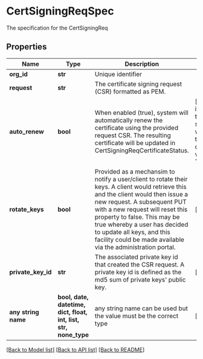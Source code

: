 # CertSigningReqSpec

The specification for the CertSigningReq

## Properties
Name | Type | Description | Notes
------------ | ------------- | ------------- | -------------
**org_id** | **str** | Unique identifier | 
**request** | **str** | The certificate signing request (CSR) formatted as PEM.  | 
**auto_renew** | **bool** | When enabled (true), system will automatically renew the certificate using the provided request CSR.  The resulting certificate will be updated in CertSigningReqCertificateStatus.  | [optional]  if omitted the server will use the default value of True
**rotate_keys** | **bool** | Provided as a mechansim to notify a user/client to rotate their keys. A client would retrieve this and the client would then issue a new request. A subsequent PUT with a new request will reset this property to false. This may be true whereby a user has decided to update all keys, and this facility could be made available via the administration portal.  | [optional] 
**private_key_id** | **str** | The associated private key id that created the CSR request.  A private key id is defined as the md5 sum of private keys&#39; public key.  | [optional] 
**any string name** | **bool, date, datetime, dict, float, int, list, str, none_type** | any string name can be used but the value must be the correct type | [optional]

[[Back to Model list]](../README.md#documentation-for-models) [[Back to API list]](../README.md#documentation-for-api-endpoints) [[Back to README]](../README.md)


